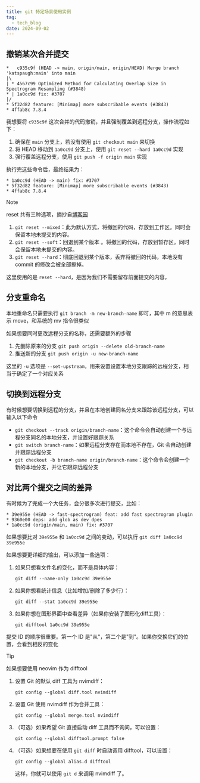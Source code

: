 ```yaml
---
title: git 特定场景使用实例
tag:
  - tech_blog
date: 2024-09-02
---
```


## 撤销某次合并提交

```plaintext
*   c935c9f (HEAD -> main, origin/main, origin/HEAD) Merge branch 'katspaugh:main' into main
|\
| * 4567c99 Optimized Method for Calculating Overlap Size in Spectrogram Resampling (#3848)
* | 1a0cc9d fix: #3707
|/
* 5f32d82 feature: [Minimap] more subscribable events (#3843)
* 4ffab8c 7.8.4
```

我想要将 `c935c9f` 这次合并的代码撤销，并且强制覆盖到远程分支，操作流程如下：

1. 确保在 `main` 分支上，若没有使用 `git checkout main` 来切换
2. 将 HEAD 移动到 `1a0cc9d` 分支上，使用 `git reset --hard 1a0cc9d` 实现
3. 强行覆盖远程分支，使用 `git push -f origin main` 实现

执行完这些命令后，最终结果为：

```plaintext
* 1a0cc9d (HEAD -> main) fix: #3707
* 5f32d82 feature: [Minimap] more subscribable events (#3843)
* 4ffab8c 7.8.4
```

> [!note]
>
> reset 共有三种选项，摘抄自[博客园](https://www.cnblogs.com/qdhxhz/p/18084982)
>
> 1. `git reset --mixed`：此为默认方式，将撤回的代码，存放到工作区。同时会保留本地未提交的内容。
> 2. `git reset --soft`：回退到某个版本 。将撤回的代码，存放到暂存区。同时会保留本地未提交的内容。
> 3. `git reset --hard`：彻底回退到某个版本，丢弃将撤回的代码，本地没有 commit 的修改会被全部擦掉。
>
> 这里使用的是 `reset --hard`，是因为我们不需要留存前面提交的内容，

## 分支重命名

本地重命名只需要执行 `git branch -m new-branch-name` 即可，其中 m 的意思表示 move，和系统的 mv 指令很类似

如果想要同时更改远程分支的名称，还需要额外的步骤

1. 先删除原来的分支 `git push origin --delete old-branch-name`
2. 推送新的分支 `git push origin -u new-branch-name`

这里的 `-u` 选项是 `--set-upstream`，用来设置设置本地分支跟踪的远程分支，相当于确定了一个对应关系

## 切换到远程分支

有时候想要切换到远程的分支，并且在本地创建同名分支来跟踪该远程分支，可以输入以下命令

- `git checkout --track origin/branch-name`：这个命令会自动创建一个与远程分支同名的本地分支，并设置好跟踪关系
- `git switch branch-name`：如果远程分支存在而本地不存在，Git 会自动创建并跟踪远程分支
- `git checkout -b branch-name origin/branch-name`：这个命令会创建一个新的本地分支，并让它跟踪远程分支

## 对比两个提交之间的差异

有时候为了完成一个大任务，会分很多次进行提交，比如：

```plaintext
* 39e955e (HEAD -> fast-spectrogram) feat: add fast spectrogram plugin
* 9360e00 deps: add glob as dev dpes
* 1a0cc9d (origin/main, main) fix: #3707
```

如果想要比对 `39e955e` 和 `1a0cc9d` 之间的变动，可以执行 `git diff 1a0cc9d 39e955e`

如果想要更详细的输出，可以添加一些选项：

1. 如果只想看文件名的变化，而不是具体内容：

   ```plaintext
   git diff --name-only 1a0cc9d 39e955e
   ```

2. 如果你想看统计信息（比如增加/删除了多少行）：

   ```plaintext
   git diff --stat 1a0cc9d 39e955e
   ```

3. 如果你想在图形界面中查看差异（如果你安装了图形化diff工具）：

   ```plaintext
   git difftool 1a0cc9d 39e955e
   ```

提交 ID 的顺序很重要。第一个 ID 是"从"，第二个是"到"。如果你交换它们的位置，会看到相反的变化

> [!tip]
>
> 如果想要使用 neovim 作为 difftool
>
> 1. 设置 Git 的默认 diff 工具为 nvimdiff：
>
>    ```plaintext
>    git config --global diff.tool nvimdiff
>    ```
>
> 2. 设置 Git 使用 nvimdiff 作为合并工具：
>
>    ```plaintext
>    git config --global merge.tool nvimdiff
>    ```
>
> 3. （可选）如果希望 Git 直接启动 diff 工具而不询问，可以设置：
>
>    ```plaintext
>    git config --global difftool.prompt false
>    ```
>
> 4. （可选）如果想要在使用 `git diff` 时自动调用 difftool，可以设置：
>
>    ```plaintext
>    git config --global alias.d difftool
>    ```
>
>    这样，你就可以使用 `git d` 来调用 nvimdiff 了。
